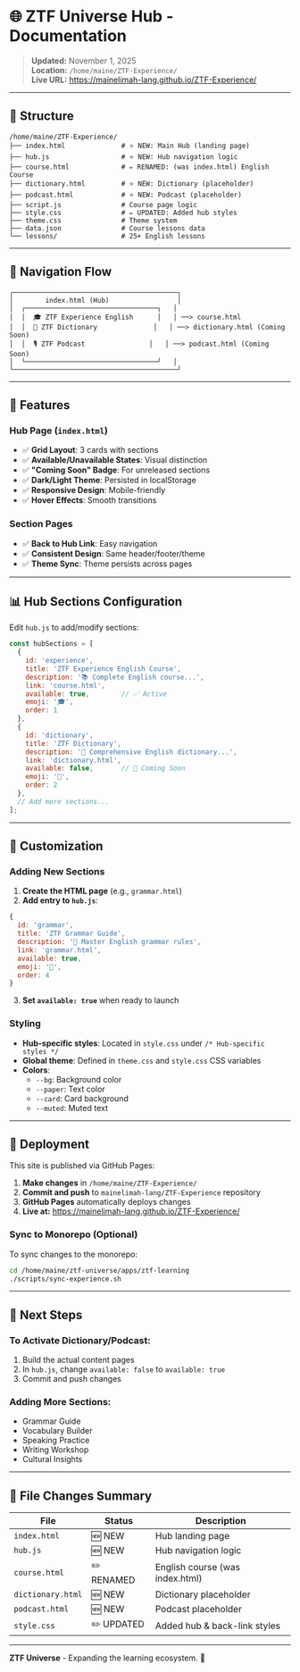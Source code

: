 # 🌐 ZTF Universe Hub - Documentation

> **Updated:** November 1, 2025  
> **Location:** `/home/maine/ZTF-Experience/`  
> **Live URL:** https://mainelimah-lang.github.io/ZTF-Experience/

---

## 📁 Structure

```
/home/maine/ZTF-Experience/
├── index.html              # ⭐ NEW: Main Hub (landing page)
├── hub.js                  # ⭐ NEW: Hub navigation logic
├── course.html             # ✏️ RENAMED: (was index.html) English Course
├── dictionary.html         # ⭐ NEW: Dictionary (placeholder)
├── podcast.html            # ⭐ NEW: Podcast (placeholder)
├── script.js               # Course page logic
├── style.css               # ✏️ UPDATED: Added hub styles
├── theme.css               # Theme system
├── data.json               # Course lessons data
└── lessons/                # 25+ English lessons
```

---

## 🎯 Navigation Flow

```
┌─────────────────────────────────────────┐
│        index.html (Hub)                 │
│  ┌─────────────────────────────────┐   │
│  │  🎓 ZTF Experience English      │   │ ──> course.html
│  │  📖 ZTF Dictionary              │   │ ──> dictionary.html (Coming Soon)
│  │  🎙️ ZTF Podcast                │   │ ──> podcast.html (Coming Soon)
│  └─────────────────────────────────┘   │
└─────────────────────────────────────────┘
```

---

## 🎨 Features

### Hub Page (`index.html`)
- ✅ **Grid Layout**: 3 cards with sections
- ✅ **Available/Unavailable States**: Visual distinction
- ✅ **"Coming Soon" Badge**: For unreleased sections
- ✅ **Dark/Light Theme**: Persisted in localStorage
- ✅ **Responsive Design**: Mobile-friendly
- ✅ **Hover Effects**: Smooth transitions

### Section Pages
- ✅ **Back to Hub Link**: Easy navigation
- ✅ **Consistent Design**: Same header/footer/theme
- ✅ **Theme Sync**: Theme persists across pages

---

## 📊 Hub Sections Configuration

Edit `hub.js` to add/modify sections:

```javascript
const hubSections = [
  {
    id: 'experience',
    title: 'ZTF Experience English Course',
    description: '📚 Complete English course...',
    link: 'course.html',
    available: true,        // ✅ Active
    emoji: '🎓',
    order: 1
  },
  {
    id: 'dictionary',
    title: 'ZTF Dictionary',
    description: '📖 Comprehensive English dictionary...',
    link: 'dictionary.html',
    available: false,       // 🚧 Coming Soon
    emoji: '📖',
    order: 2
  },
  // Add more sections...
];
```

---

## 🔧 Customization

### Adding New Sections

1. **Create the HTML page** (e.g., `grammar.html`)
2. **Add entry to `hub.js`**:
```javascript
{
  id: 'grammar',
  title: 'ZTF Grammar Guide',
  description: '📝 Master English grammar rules',
  link: 'grammar.html',
  available: true,
  emoji: '📝',
  order: 4
}
```
3. **Set `available: true`** when ready to launch

### Styling

- **Hub-specific styles**: Located in `style.css` under `/* Hub-specific styles */`
- **Global theme**: Defined in `theme.css` and `style.css` CSS variables
- **Colors**:
  - `--bg`: Background color
  - `--paper`: Text color
  - `--card`: Card background
  - `--muted`: Muted text

---

## 🚀 Deployment

This site is published via GitHub Pages:

1. **Make changes** in `/home/maine/ZTF-Experience/`
2. **Commit and push** to `mainelimah-lang/ZTF-Experience` repository
3. **GitHub Pages** automatically deploys changes
4. **Live at:** https://mainelimah-lang.github.io/ZTF-Experience/

### Sync to Monorepo (Optional)

To sync changes to the monorepo:

```bash
cd /home/maine/ztf-universe/apps/ztf-learning
./scripts/sync-experience.sh
```

---

## 🎯 Next Steps

### To Activate Dictionary/Podcast:

1. Build the actual content pages
2. In `hub.js`, change `available: false` to `available: true`
3. Commit and push changes

### Adding More Sections:

- Grammar Guide
- Vocabulary Builder
- Speaking Practice
- Writing Workshop
- Cultural Insights

---

## 📝 File Changes Summary

| File | Status | Description |
|------|--------|-------------|
| `index.html` | 🆕 NEW | Hub landing page |
| `hub.js` | 🆕 NEW | Hub navigation logic |
| `course.html` | ✏️ RENAMED | English course (was index.html) |
| `dictionary.html` | 🆕 NEW | Dictionary placeholder |
| `podcast.html` | 🆕 NEW | Podcast placeholder |
| `style.css` | ✏️ UPDATED | Added hub & back-link styles |

---

**ZTF Universe** - Expanding the learning ecosystem. 🌟

